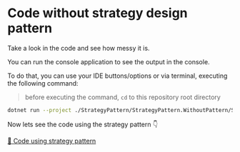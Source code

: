 # Code without strategy design pattern

Take a look in the code and see how messy it is.

You can run the console application to see the output in the console.

To do that, you can use your IDE buttons/options or via terminal, executing the following command:

> before executing the command, `cd` to this repository root directory

```bash
dotnet run --project ./StrategyPattern/StrategyPattern.WithoutPattern/StrategyPattern.WithoutPattern.csproj
```

Now lets see the code using the strategy pattern 👇

[📄 Code using strategy pattern](./StrategyPattern.WithPattern/README.md)